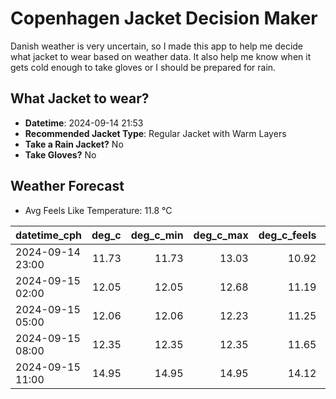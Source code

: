 
# Copenhagen Jacket Decision Maker

Danish weather is very uncertain, so I made this app to help me decide what jacket to wear based on weather data. 
It also help me know when it gets cold enough to take gloves or I should be prepared for rain.

## What Jacket to wear?

- **Datetime**: 2024-09-14 21:53
- **Recommended Jacket Type**: Regular Jacket with Warm Layers
- **Take a Rain Jacket?** No
- **Take Gloves?** No

## Weather Forecast
- Avg Feels Like Temperature: 11.8 °C

| datetime_cph     |   deg_c |   deg_c_min |   deg_c_max |   deg_c_feels | weather   | wind   | rain   |
|:-----------------|--------:|------------:|------------:|--------------:|:----------|:-------|:-------|
| 2024-09-14 23:00 |   11.73 |       11.73 |       13.03 |         10.92 | Clear     | Medium | None   |
| 2024-09-15 02:00 |   12.05 |       12.05 |       12.68 |         11.19 | Clear     | Low    | None   |
| 2024-09-15 05:00 |   12.06 |       12.06 |       12.23 |         11.25 | Clear     | Low    | None   |
| 2024-09-15 08:00 |   12.35 |       12.35 |       12.35 |         11.65 | Clear     | Low    | None   |
| 2024-09-15 11:00 |   14.95 |       14.95 |       14.95 |         14.12 | Clouds    | Low    | None   |
        
